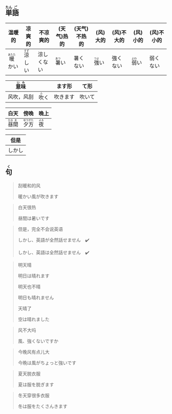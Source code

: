 ## <ruby>単<rt>たん</rt>語<rt>ご</rt></ruby>

| 温暖的                          | 凉爽的                         | 不凉爽的  | (天气)热的                     | (天气)不热的 | (风)大的                      | (风)不大的 | (风)小的                      | (风)不小的 |
| ---------------------------- | --------------------------- | ----- | -------------------------- | ------- | -------------------------- | ------ | -------------------------- | ------ |
| <ruby>暖<rt>あたた</rt>かい</ruby> | <ruby>涼<rt>すず</rt>しい</ruby> | 涼しくない | <ruby>暑<rt>あつ</rt>い</ruby> | 暑くない    | <ruby>強<rt>つよ</rt>い</ruby> | 強くない   | <ruby>弱<rt>よわ</rt>い</ruby> | 弱くない   |

| <ruby>意<rt>い</rt>味<rt>み</rt></ruby> |                              | ます形   | て形   |
| --------------------------------------- | ---------------------------- | -------- | ------ |
| 风吹，风刮                              | <ruby>吹<rt>ふ</rt>く</ruby> | 吹きます | 吹いて |

| 白天                                   | 傍晚                                    | 晚上                        |
| ------------------------------------ | ------------------------------------- | ------------------------- |
| <ruby>昼<rt>ひる</rt>間<rt>ま</rt></ruby> | <ruby>夕<rt>ゆう</rt>方<rt>がた</rt></ruby> | <ruby>夜<rt>よる</rt></ruby> |

| 但是  |
| --- |
| しかし |

## <ruby>句<rt>く</rt></ruby>

> 刮暖和的风
> 
> 暖かい風が吹きます

> 白天很热
> 
> 昼間は暑いです

> 但是，完全不会说英语
> 
> しかし、英語が全然話せません　✔️
> 
> しかし、英語は全然話せません　✔️

> 明天晴
>
> 明日は晴れます
>
> 明天也不晴
>
> 明日も晴れません
>
> 天晴了
>
> 空は晴れました

> 风不大吗
> 
> 風、強くないですか

> 今晚风有点儿大
> 
> 今晩は風がちょっと強いです

> 夏天脱衣服
> 
> 夏は服を脱ぎます

> 冬天穿很多衣服
> 
> 冬は服をたくさんきます
